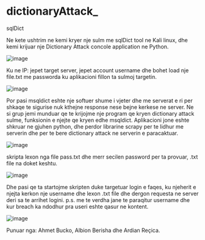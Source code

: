 # dictionaryAttack_

sqlDict

Ne kete ushtrim ne kemi kryer nje sulm me sqlDict tool ne Kali linux, dhe kemi krijuar nje Dictionary Attack concole application ne Python.

![image](https://user-images.githubusercontent.com/75639075/102727299-2f384580-4325-11eb-84dc-d21caa74ce8c.png)

Ku ne IP: jepet target server, jepet account username dhe bohet load nje file.txt me passworda ku aplikacioni fillon ta sulmoj targetin.

![image](https://user-images.githubusercontent.com/75639075/102829724-0462f580-43e8-11eb-981e-31d5357d07d7.png)

Por pasi msqldict eshte nje softuer shume i vjeter dhe me serverat e ri per shkaqe te sigurise nuk kthejne response nese bejne kerkese ne server. Ne si grup jemi munduar qe te krijojme nje program qe kryen dictionary attack sulme, funksionin e njejte qe kryen edhe msqldict.
Aplikacioni jone eshte shkruar ne gjuhen python, dhe perdor librarine scrapy per te lidhur me serverin dhe per te bere dictionary attack ne serverin e paracaktuar.

![image](https://user-images.githubusercontent.com/75639075/102830079-d631e580-43e8-11eb-9ad3-06858abe11b3.png)

skripta lexon nga file pass.txt dhe merr secilen password per ta provuar, .txt file na doket keshtu.

![image](https://user-images.githubusercontent.com/75639075/102830182-09747480-43e9-11eb-8b4e-839b950cc580.png)


Dhe pasi qe ta startojme skripten duke targetuar login e faqes, ku njeherit e njejta kerkon nje username dhe lexon .txt file dhe dergon requesta ne server deri sa te arrihet logini.
p.s. me te verdha jane te paraqitur username dhe kur breach ka ndodhur pra useri eshte qasur ne kontent.

![image](https://user-images.githubusercontent.com/75639075/102830271-43de1180-43e9-11eb-84b2-284d7f6f5fd5.png)

Punuar nga: Ahmet Bucko, Albion Berisha dhe Ardian Reçica.
